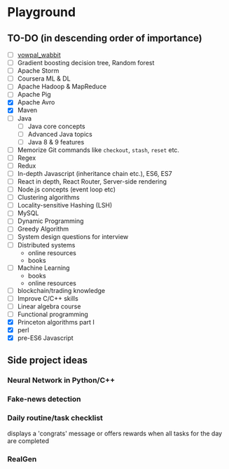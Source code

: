# Playground
## TO-DO (in descending order of importance)
- [ ] [vowpal_wabbit](https://github.com/JohnLangford/vowpal_wabbit)
- [ ] Gradient boosting decision tree, Random forest
- [ ] Apache Storm
- [ ] Coursera ML & DL
- [ ] Apache Hadoop & MapReduce
- [ ] Apache Pig
- [x] Apache Avro
- [x] Maven
- [ ] Java
  - [ ] Java core concepts
  - [ ] Advanced Java topics
  - [ ] Java 8 & 9 features
- [ ] Memorize Git commands like `checkout`, `stash`, `reset` etc.
- [ ] Regex
- [ ] Redux
- [ ] In-depth Javascript (inheritance chain etc.), ES6, ES7
- [ ] React in depth, React Router, Server-side rendering
- [ ] Node.js concepts (event loop etc)
- [ ] Clustering algorithms
- [ ] Locality-sensitive Hashing (LSH)
- [ ] MySQL
- [ ] Dynamic Programming
- [ ] Greedy Algorithm
- [ ] System design questions for interview 
- [ ] Distributed systems
	- online resources
	- books
- [ ] Machine Learning
	- books
	- online resources
- [ ] blockchain/trading knowledge
- [ ] Improve C/C++ skills
- [ ] Linear algebra course
- [ ] Functional programming
- [x] Princeton algorithms part I
- [x] perl
- [x] pre-ES6 Javascript

## Side project ideas
### Neural Network in Python/C++
### Fake-news detection
### Daily routine/task checklist
displays a 'congrats' message or offers rewards when all tasks for the day are completed
### RealGen
